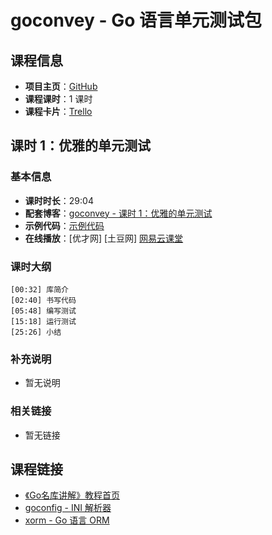 # goconvey - Go 语言单元测试包

## 课程信息

- **项目主页**：[GitHub](https://github.com/smartystreets/goconvey)
- **课程课时**：1 课时
- **课程卡片**：[Trello](https://trello.com/c/HNVIWQrR/11-goconvey-go)

## 课时 1：优雅的单元测试

### 基本信息

- **课时时长**：29:04
- **配套博客**：[goconvey - 课时 1：优雅的单元测试](http://wuwen.org/article/42/02-goconvey-class1.html)
- **示例代码**：[示例代码](class1/sample)
- **在线播放**：[优才网] [土豆网] [网易云课堂](http://study.163.com/course/courseLearn.htm?courseId=510006#/learn/video?lessonId=999114&courseId=510006)

### 课时大纲

	[00:32] 库简介
	[02:40] 书写代码
	[05:48] 编写测试
	[15:18] 运行测试
	[25:26] 小结
	
### 补充说明

- 暂无说明

### 相关链接

- 暂无链接

## 课程链接

- [《Go名库讲解》教程首页](http://unknwon.github.io/go-rock-libraries-showcases/)
- [goconfig - INI 解析器](https://github.com/Unknwon/go-rock-libraries-showcases/tree/master/lectures/01-goconfig)
- [xorm - Go 语言 ORM](https://github.com/Unknwon/go-rock-libraries-showcases/blob/master/lectures/02-xorm)

